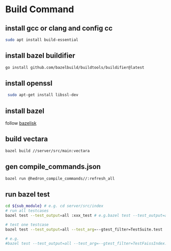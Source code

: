 # Build Command

## install gcc or clang and config cc

```bash
sudo apt install build-essential
```
## install bazel buildifier

```bash
go install github.com/bazelbuild/buildtools/buildifier@latest
```

## install openssl

```bash
 sudo apt-get install libssl-dev
```

## install bazel

follow [bazelisk](https://github.com/bazelbuild/bazelisk)

## build vectara

```bash
bazel build //server/src/main:vectara
```

## gen compile_commands.json

```bash
bazel run @hedron_compile_commands//:refresh_all
```

## run bazel test

```bash
cd ${sub_module} # e.g. cd server/src/index
# run all testcases
bazel test --test_output=all :xxx_test # e.g.bazel test --test_output=all :index_tes

# test one testcase
bazel test --test_output=all --test_arg=--gtest_filter=TestSuite.test :xxx_test

# e.g.
#bazel test --test_output=all --test_arg=--gtest_filter=TestFaissIndex.InsertAndSearchVectors :index_test
```
